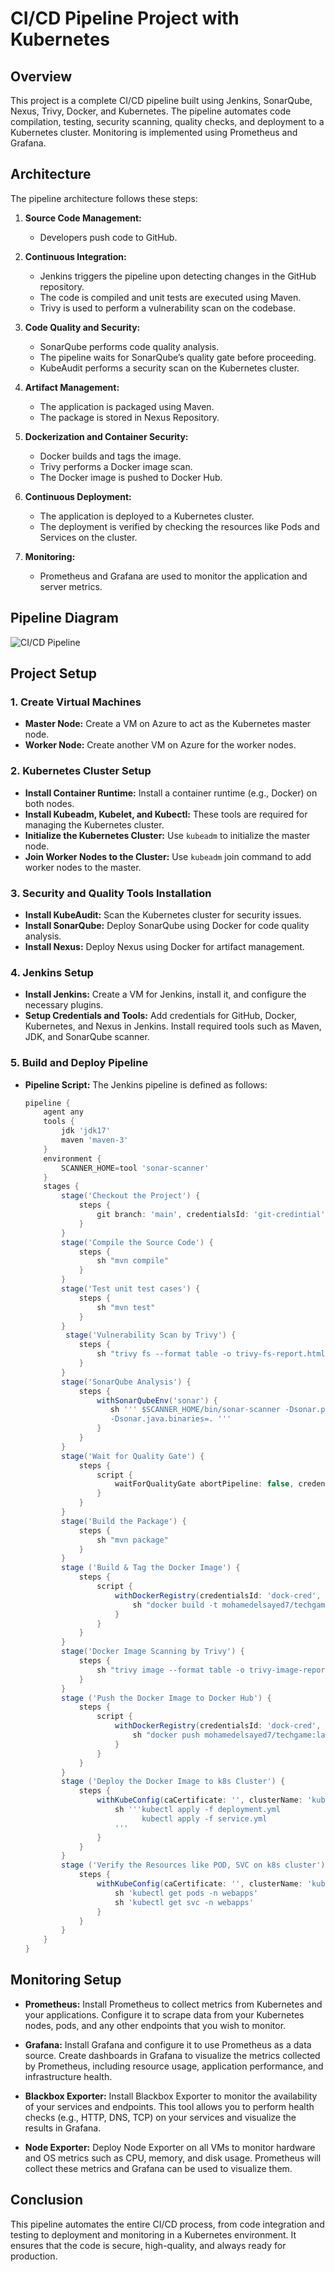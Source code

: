 # CI/CD Pipeline Project with Kubernetes

## Overview
This project is a complete CI/CD pipeline built using Jenkins, SonarQube, Nexus, Trivy, Docker, and Kubernetes. The pipeline automates code compilation, testing, security scanning, quality checks, and deployment to a Kubernetes cluster. Monitoring is implemented using Prometheus and Grafana.

## Architecture
The pipeline architecture follows these steps:

1. **Source Code Management:**
   - Developers push code to GitHub.
   
2. **Continuous Integration:**
   - Jenkins triggers the pipeline upon detecting changes in the GitHub repository.
   - The code is compiled and unit tests are executed using Maven.
   - Trivy is used to perform a vulnerability scan on the codebase.

3. **Code Quality and Security:**
   - SonarQube performs code quality analysis.
   - The pipeline waits for SonarQube’s quality gate before proceeding.
   - KubeAudit performs a security scan on the Kubernetes cluster.

4. **Artifact Management:**
   - The application is packaged using Maven.
   - The package is stored in Nexus Repository.

5. **Dockerization and Container Security:**
   - Docker builds and tags the image.
   - Trivy performs a Docker image scan.
   - The Docker image is pushed to Docker Hub.

6. **Continuous Deployment:**
   - The application is deployed to a Kubernetes cluster.
   - The deployment is verified by checking the resources like Pods and Services on the cluster.

7. **Monitoring:**
   - Prometheus and Grafana are used to monitor the application and server metrics.

## Pipeline Diagram

![CI/CD Pipeline](https://github.com/Mohamedzonkol/Project/blob/main/Video-Demo/pipeline.png)

## Project Setup

### 1. Create Virtual Machines
- **Master Node:** Create a VM on Azure to act as the Kubernetes master node.
- **Worker Node:** Create another VM on Azure for the worker nodes.

### 2. Kubernetes Cluster Setup
- **Install Container Runtime:** Install a container runtime (e.g., Docker) on both nodes.
- **Install Kubeadm, Kubelet, and Kubectl:** These tools are required for managing the Kubernetes cluster.
- **Initialize the Kubernetes Cluster:** Use `kubeadm` to initialize the master node.
- **Join Worker Nodes to the Cluster:** Use `kubeadm` join command to add worker nodes to the master.

### 3. Security and Quality Tools Installation
- **Install KubeAudit:** Scan the Kubernetes cluster for security issues.
- **Install SonarQube:** Deploy SonarQube using Docker for code quality analysis.
- **Install Nexus:** Deploy Nexus using Docker for artifact management.

### 4. Jenkins Setup
- **Install Jenkins:** Create a VM for Jenkins, install it, and configure the necessary plugins.
- **Setup Credentials and Tools:** Add credentials for GitHub, Docker, Kubernetes, and Nexus in Jenkins. Install required tools such as Maven, JDK, and SonarQube scanner.

### 5. Build and Deploy Pipeline
- **Pipeline Script:** The Jenkins pipeline is defined as follows:

  ```groovy
  pipeline {
      agent any
      tools {
          jdk 'jdk17'
          maven 'maven-3'
      }
      environment {
          SCANNER_HOME=tool 'sonar-scanner'
      }
      stages {
          stage('Checkout the Project') {
              steps {
                  git branch: 'main', credentialsId: 'git-credintial', url: 'https://github.com/Mohamedzonkol/CICD-Corporate-DevOps-Pipeline-Project.git'
              }
          }
          stage('Compile the Source Code') {
              steps {
                  sh "mvn compile"
              }
          }
          stage('Test unit test cases') {
              steps {
                  sh "mvn test"
              }
          }
           stage('Vulnerability Scan by Trivy') {
              steps {
                  sh "trivy fs --format table -o trivy-fs-report.html ."
              }
          }
          stage('SonarQube Analysis') {
              steps {
                  withSonarQubeEnv('sonar') {
                     sh ''' $SCANNER_HOME/bin/sonar-scanner -Dsonar.projectName=projecttest -Dsonar.projectKey=projecttest \
                     -Dsonar.java.binaries=. '''
                  }
              }
          }
          stage('Wait for Quality Gate') {
              steps {
                  script {
                      waitForQualityGate abortPipeline: false, credentialsId: 'sonar-token'
                  }
              }
          }
          stage('Build the Package') {
              steps {
                  sh "mvn package"
              }
          }
          stage ('Build & Tag the Docker Image') {
              steps {
                  script {
                      withDockerRegistry(credentialsId: 'dock-cred', toolName: 'docker') {
                          sh "docker build -t mohamedelsayed7/techgame:latest ."
                      }
                  }
              }
          }
          stage('Docker Image Scanning by Trivy') {
              steps {
                  sh "trivy image --format table -o trivy-image-report.html mohamedelsayed7/techgame"
              }
          }
          stage ('Push the Docker Image to Docker Hub') {
              steps {
                  script {
                      withDockerRegistry(credentialsId: 'dock-cred', toolName: 'docker') {
                          sh "docker push mohamedelsayed7/techgame:latest"
                      }
                  }
              }
          }
          stage ('Deploy the Docker Image to k8s Cluster') {
              steps {
                  withKubeConfig(caCertificate: '', clusterName: 'kubernetes', contextName: '', credentialsId: 'k8s-cred', namespace: 'webapps', restrictKubeConfigAccess: false, serverUrl: 'https://50.642.15.22:6443') {
                      sh '''kubectl apply -f deployment.yml
                            kubectl apply -f service.yml
                      '''
                  }
              }
          }
          stage ('Verify the Resources like POD, SVC on k8s cluster') {
              steps {
                  withKubeConfig(caCertificate: '', clusterName: 'kubernetes', contextName: '', credentialsId: 'k8s-cred', namespace: 'webapps', restrictKubeConfigAccess: false, serverUrl: 'https://50.642.15.22:6443') {
                      sh 'kubectl get pods -n webapps'
                      sh 'kubectl get svc -n webapps'
                  }
              }
          }
      }
  }
## Monitoring Setup

- **Prometheus:** Install Prometheus to collect metrics from Kubernetes and your applications. Configure it to scrape data from your Kubernetes nodes, pods, and any other endpoints that you wish to monitor.
  
- **Grafana:** Install Grafana and configure it to use Prometheus as a data source. Create dashboards in Grafana to visualize the metrics collected by Prometheus, including resource usage, application performance, and infrastructure health.

- **Blackbox Exporter:** Install Blackbox Exporter to monitor the availability of your services and endpoints. This tool allows you to perform health checks (e.g., HTTP, DNS, TCP) on your services and visualize the results in Grafana.

- **Node Exporter:** Deploy Node Exporter on all VMs to monitor hardware and OS metrics such as CPU, memory, and disk usage. Prometheus will collect these metrics and Grafana can be used to visualize them.
## Conclusion
This pipeline automates the entire CI/CD process, from code integration and testing to deployment and monitoring in a Kubernetes environment. It ensures that the code is secure, high-quality, and always ready for production.
